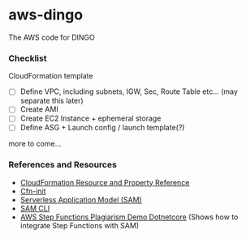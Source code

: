 # aws-dingo
The AWS code for DINGO

### Checklist

CloudFormation template

- [ ] Define VPC, including subnets, IGW, Sec, Route Table etc... (may separate this later)
- [ ] Create AMI
- [ ] Create EC2 Instance + ephemeral storage
- [ ] Define ASG + Launch config / launch template(?)

more to come...

### References and Resources

- [CloudFormation Resource and Property Reference](https://docs.aws.amazon.com/AWSCloudFormation/latest/UserGuide/aws-template-resource-type-ref.html)
- [Cfn-init](https://docs.aws.amazon.com/AWSCloudFormation/latest/UserGuide/cfn-init.html)
- [Serverless Application Model (SAM)](https://github.com/awslabs/serverless-application-model)
- [SAM CLI](https://github.com/awslabs/aws-sam-cli)
- [AWS Step Functions Plagiarism Demo Dotnetcore](https://github.com/aws-samples/aws-step-functions-plagiarism-demo-dotnetcore) (Shows how to integrate Step Functions with SAM)